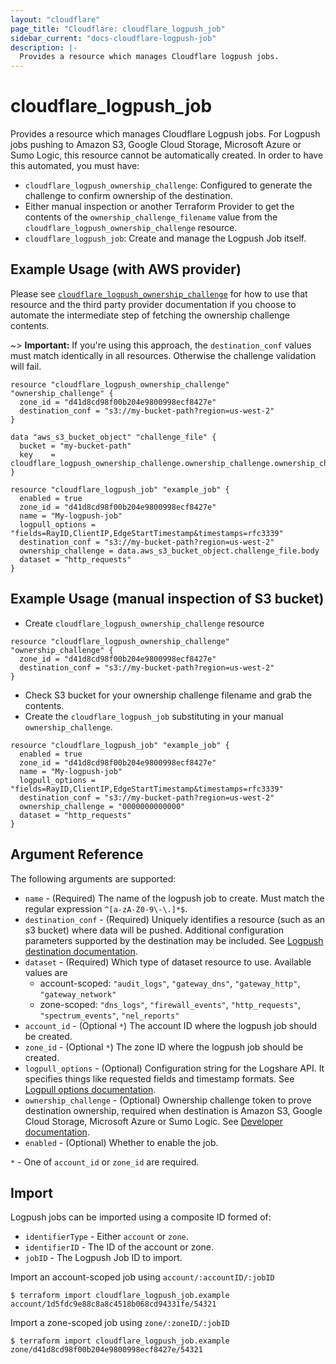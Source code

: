 ```yaml
---
layout: "cloudflare"
page_title: "Cloudflare: cloudflare_logpush_job"
sidebar_current: "docs-cloudflare-logpush-job"
description: |-
  Provides a resource which manages Cloudflare logpush jobs.
---
```


# cloudflare_logpush_job

Provides a resource which manages Cloudflare Logpush jobs. For Logpush jobs pushing to Amazon S3, Google Cloud Storage,
Microsoft Azure or Sumo Logic, this resource cannot be automatically created. In order to have this automated, you must
have:

- `cloudflare_logpush_ownership_challenge`: Configured to generate the challenge
  to confirm ownership of the destination.
- Either manual inspection or another Terraform Provider to get the contents of
  the `ownership_challenge_filename` value from the
  `cloudflare_logpush_ownership_challenge` resource.
- `cloudflare_logpush_job`: Create and manage the Logpush Job itself.

## Example Usage (with AWS provider)

Please see
[`cloudflare_logpush_ownership_challenge`](/docs/providers/cloudflare/r/logpush_ownership_challenge.html)
for how to use that resource and the third party provider documentation if you
choose to automate the intermediate step of fetching the ownership challenge contents.

~> **Important:** If you're using this approach, the `destination_conf` values must
match identically in all resources. Otherwise the challenge validation will fail.

```hcl
resource "cloudflare_logpush_ownership_challenge" "ownership_challenge" {
  zone_id = "d41d8cd98f00b204e9800998ecf8427e"
  destination_conf = "s3://my-bucket-path?region=us-west-2"
}

data "aws_s3_bucket_object" "challenge_file" {
  bucket = "my-bucket-path"
  key    = cloudflare_logpush_ownership_challenge.ownership_challenge.ownership_challenge_filename
}

resource "cloudflare_logpush_job" "example_job" {
  enabled = true
  zone_id = "d41d8cd98f00b204e9800998ecf8427e"
  name = "My-logpush-job"
  logpull_options = "fields=RayID,ClientIP,EdgeStartTimestamp&timestamps=rfc3339"
  destination_conf = "s3://my-bucket-path?region=us-west-2"
  ownership_challenge = data.aws_s3_bucket_object.challenge_file.body
  dataset = "http_requests"
}
```

## Example Usage (manual inspection of S3 bucket)

- Create `cloudflare_logpush_ownership_challenge` resource

```hcl
resource "cloudflare_logpush_ownership_challenge" "ownership_challenge" {
  zone_id = "d41d8cd98f00b204e9800998ecf8427e"
  destination_conf = "s3://my-bucket-path?region=us-west-2"
}
```

- Check S3 bucket for your ownership challenge filename and grab the contents.
- Create the `cloudflare_logpush_job` substituting in your manual `ownership_challenge`.

```hcl
resource "cloudflare_logpush_job" "example_job" {
  enabled = true
  zone_id = "d41d8cd98f00b204e9800998ecf8427e"
  name = "My-logpush-job"
  logpull_options = "fields=RayID,ClientIP,EdgeStartTimestamp&timestamps=rfc3339"
  destination_conf = "s3://my-bucket-path?region=us-west-2"
  ownership_challenge = "0000000000000"
  dataset = "http_requests"
}
```

## Argument Reference

The following arguments are supported:

* `name` - (Required) The name of the logpush job to create. Must match the regular expression `^[a-zA-Z0-9\-\.]*$`.
* `destination_conf` - (Required) Uniquely identifies a resource (such as an s3 bucket) where data will be pushed. Additional configuration parameters supported by the destination may be included. See [Logpush destination documentation](https://developers.cloudflare.com/logs/reference/logpush-api-configuration#destination).
* `dataset` - (Required) Which type of dataset resource to use. Available values are
  - account-scoped: `"audit_logs"`, `"gateway_dns"`, `"gateway_http"`, `"gateway_network"`
  - zone-scoped: `"dns_logs"`, `"firewall_events"`, `"http_requests"`, `"spectrum_events"`, `"nel_reports"`
* `account_id` - (Optional `*`) The account ID where the logpush job should be created.
* `zone_id` - (Optional `*`) The zone ID where the logpush job should be created.
* `logpull_options` - (Optional) Configuration string for the Logshare API. It specifies things like requested fields and timestamp formats. See [Logpull options documentation](https://developers.cloudflare.com/logs/logpush/logpush-configuration-api/understanding-logpush-api/#options).
* `ownership_challenge` - (Optional) Ownership challenge token to prove destination ownership, required when destination is Amazon S3, Google Cloud Storage,
  Microsoft Azure or Sumo Logic. See [Developer documentation](https://developers.cloudflare.com/logs/logpush/logpush-configuration-api/understanding-logpush-api/#usage).
* `enabled` - (Optional) Whether to enable the job.

`*` - One of `account_id` or `zone_id` are required.

## Import

Logpush jobs can be imported using a composite ID formed of:

* `identifierType` - Either `account` or `zone`.
* `identifierID` - The ID of the account or zone.
* `jobID` - The Logpush Job ID to import.

Import an account-scoped job using `account/:accountID/:jobID`
```
$ terraform import cloudflare_logpush_job.example account/1d5fdc9e88c8a8c4518b068cd94331fe/54321
```

Import a zone-scoped job using `zone/:zoneID/:jobID`
```
$ terraform import cloudflare_logpush_job.example zone/d41d8cd98f00b204e9800998ecf8427e/54321
```
